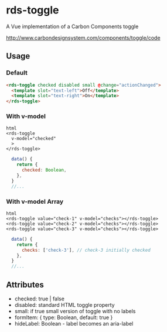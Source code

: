# rds-toggle

A Vue implementation of a Carbon Components toggle

http://www.carbondesignsystem.com/components/toggle/code

## Usage

### Default

```html
<rds-toggle checked disabled small @change="actionChanged">
  <template slot="text-left">Off</template>
  <template slot="text-right">On</template>
</rds-toggle>
```

### With v-model

```
html
<rds-toggle
  v-model="checked"
  >
</rds-toggle>
```

```javascript
  data() {
    return {
      checked: Boolean,
    },
  }
  //...
```

### With v-model Array

```
html
<rds-toggle value="check-1" v-model="checks"></rds-toggle>
<rds-toggle value="check-2" v-model="checks"></rds-toggle>
<rds-toggle value="check-3" v-model="checks"></rds-toggle>
```

```javascript
  data() {
    return {
      checks: ['check-3'], // check-3 initially checked
    },
  }
  //...
```

## Attributes

- checked: true | false
- disabled: standard HTML toggle property
- small: if true small version of toggle with no labels
- formItem: { type: Boolean, default: true }
- hideLabel: Boolean - label becomes an aria-label
